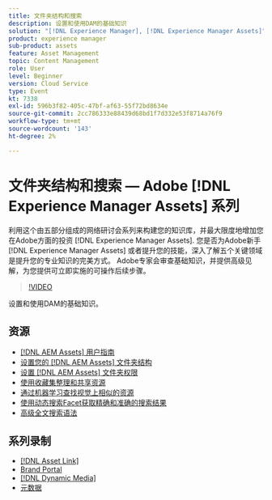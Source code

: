 ```yaml
---
title: 文件夹结构和搜索
description: 设置和使用DAM的基础知识
solution: "[!DNL Experience Manager], [!DNL Experience Manager Assets]"
product: experience manager
sub-product: assets
feature: Asset Management
topic: Content Management
role: User
level: Beginner
version: Cloud Service
type: Event
kt: 7338
exl-id: 596b3f82-405c-47bf-af63-55f72bd8634e
source-git-commit: 2cc786333e88439d68bd1f7d332e53f8714a76f9
workflow-type: tm+mt
source-wordcount: '143'
ht-degree: 2%

---
```


# 文件夹结构和搜索 — Adobe [!DNL Experience Manager Assets] 系列

利用这个由五部分组成的网络研讨会系列来构建您的知识库，并最大限度地增加您在Adobe方面的投资 [!DNL Experience Manager Assets]. 您是否为Adobe新手 [!DNL Experience Manager Assets] 或者提升您的技能，深入了解五个关键领域是提升您的专业知识的完美方式。 Adobe专家会审查基础知识，并提供高级见解，为您提供可立即实施的可操作后续步骤。

>[!VIDEO](https://video.tv.adobe.com/v/332135/?quality=12&learn=on&hidetitle=true)

设置和使用DAM的基础知识。

## 资源

* [[!DNL AEM Assets] 用户指南](https://experienceleague.adobe.com/en/docs/experience-manager-65/content/assets/assets)
* [设置您的 [!DNL AEM Assets] 文件夹结构](https://experienceleague.adobe.com/en/docs/experience-manager-learn/assets/configuring/baseline-folders)
* [设置 [!DNL AEM Assets] 文件夹权限](https://experienceleague.adobe.com/en/docs/experience-manager-learn/assets/configuring/baseline-permissions)
* [使用收藏集整理和共享资源](https://experienceleague.adobe.com/en/docs/experience-manager-learn/assets/search-and-discovery/collections)
* [通过机器学习查找视觉上相似的资源](https://experienceleague.adobe.com/en/docs/experience-manager-learn/assets/search-and-discovery/search)
* [使用动态搜索Facet获取精确和准确的搜索结果](https://experienceleague.adobe.com/en/docs/experience-manager-learn/assets/search-and-discovery/search)
* [高级全文搜索语法](https://experienceleague.adobe.com/en/docs/experience-manager-64/assets/using/gql-search#using)

## 系列录制

* [[!DNL Asset Link]](asset-link.md)
* [Brand Portal](brand-portal.md)
* [[!DNL Dynamic Media]](dynamic-media.md)
* [元数据](metadata.md)
